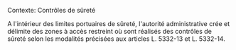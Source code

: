 Contexte: Contrôles de sûreté

A l'intérieur des limites portuaires de sûreté, l'autorité administrative crée et délimite des zones à accès restreint où sont réalisés des contrôles de sûreté selon les modalités précisées aux articles L. 5332-13 et L. 5332-14.